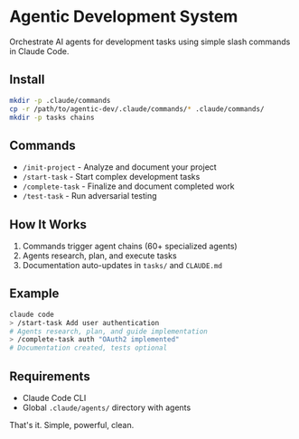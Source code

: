 # Agentic Development System

Orchestrate AI agents for development tasks using simple slash commands in Claude Code.

## Install

```bash
mkdir -p .claude/commands
cp -r /path/to/agentic-dev/.claude/commands/* .claude/commands/
mkdir -p tasks chains
```

## Commands

- `/init-project` - Analyze and document your project
- `/start-task` - Start complex development tasks
- `/complete-task` - Finalize and document completed work
- `/test-task` - Run adversarial testing

## How It Works

1. Commands trigger agent chains (60+ specialized agents)
2. Agents research, plan, and execute tasks
3. Documentation auto-updates in `tasks/` and `CLAUDE.md`

## Example

```bash
claude code
> /start-task Add user authentication
# Agents research, plan, and guide implementation
> /complete-task auth "OAuth2 implemented"
# Documentation created, tests optional
```

## Requirements

- Claude Code CLI
- Global `.claude/agents/` directory with agents

That's it. Simple, powerful, clean.